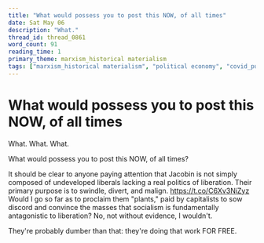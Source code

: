 ```yaml
---
title: "What would possess you to post this NOW, of all times"
date: Sat May 06
description: "What."
thread_id: thread_0861
word_count: 91
reading_time: 1
primary_theme: marxism_historical materialism
tags: ["marxism_historical materialism", "political economy", "covid_public health politics"]
---
```


# What would possess you to post this NOW, of all times

What. What. What.

What would possess you to post this NOW, of all times?

It should be clear to anyone paying attention that Jacobin is not simply composed of undeveloped liberals lacking a real politics of liberation. Their primary purpose is to swindle, divert, and malign. https://t.co/C6Xv3NiZyz Would I go so far as to proclaim them "plants," paid by capitalists to sow discord and convince the masses that socialism is fundamentally antagonistic to liberation? No, not without evidence, I wouldn't.

They're probably dumber than that: they're doing that work FOR FREE.